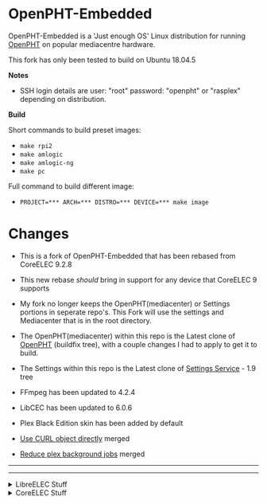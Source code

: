 # OpenPHT-Embedded
OpenPHT-Embedded is a 'Just enough OS' Linux distribution for running [OpenPHT](https://github.com/RasPlex/OpenPHT) on popular mediacentre hardware.

This fork has only been tested to build on Ubuntu 18.04.5

**Notes**

* SSH login details are user: "root" password: "openpht" or "rasplex" depending on distribution.

**Build**

Short commands to build preset images:

* `make rpi2`
* `make amlogic`
* `make amlogic-ng`
* `make pc`

Full command to build different image:

* `PROJECT=*** ARCH=*** DISTRO=*** DEVICE=*** make image`


# Changes

* This is a fork of OpenPHT-Embedded that has been rebased from CoreELEC 9.2.8

* This new rebase *should* bring in support for any device that CoreELEC 9 supports

* My fork no longer keeps the OpenPHT(mediacenter) or Settings portions in seperate repo's. This Fork will use the settings and Mediacenter that is in the root directory.

* The OpenPHT(mediacenter) within this repo is the Latest clone of [OpenPHT](https://github.com/brfransen/OpenPHT) (buildfix tree), with a couple changes I had to apply to get it to build.

* The Settings within this repo is the Latest clone of [Settings Service](https://github.com/RasPlex/service.openelec.settings) - 1.9 tree

* FFmpeg has been updated to 4.2.4
* LibCEC has been updated to 6.0.6
* Plex Black Edition skin has been added by default

* [Use CURL object directly](https://github.com/Risca/OpenPHT/commit/873ac97cb1acd9f34b8c7360f4cf9f31151ea09f) merged
* [Reduce plex background jobs](https://github.com/Risca/OpenPHT/commit/1f1c932cf0b6548e192b7c90ec5d86f0c863fd24) merged

------------
------------

<details>
<summary>LibreELEC Stuff</summary>
<br>
Source code

https://github.com/LibreELEC/LibreELEC.tv

License
LibreELEC original code is released under GPLv2.
Copyright
As LibreELEC includes code from many upstream projects it includes many copyright owners. LibreELEC makes NO claim of copyright on any upstream code. However all original LibreELEC authored code is copyright LibreELEC.tv. For a complete copyright list please checkout the source code to examine license headers. Unless expressly stated otherwise all code submitted to the LibreELEC project (in any form) is licensed under GPLv2 and copyright is donated to LibreELEC.tv. This approach allows the project to stay manageable in the long term by giving us freedom to maintain the code as part of the whole without the management overhead of preserving contact with every submitter, e.g. GPLv3. You are absolutely free to retain copyright. To retain copyright simply add a copyright header to each submitted code page. If you submit code that is not your own work it is your responsibility to place a header stating the copyright.
</details>
<details>
<summary>CoreELEC Stuff</summary>
<br>
CoreELEC is a 'Just enough OS' Linux distribution for running the award-winning [Kodi](https://kodi.tv) software on popular low-cost hardware. CoreELEC is a minor fork of [LibreELEC](https://libreelec.tv), it's built by the community for the community. [CoreELEC website](http://coreelec.org).

**Issues & Support**

Please report issues via the CoreELEC [Forum](https://discourse.coreelec.org).

**Donations**

At this moment we do not accept Donations. We are doing this for fun not for profit.

**License**

CoreELEC original code is released under [GPLv2](https://www.gnu.org/licenses/gpl-2.0.html).

**Copyright**

As CoreELEC includes code from many upstream projects it includes many copyright owners. CoreELEC makes NO claim of copyright on any upstream code. Patches to upstream code have the same license as the upstream project, unless specified otherwise. For a complete copyright list please checkout the source code to examine license headers. Unless expressly stated otherwise all code submitted to the CoreELEC project (in any form) is licensed under [GPLv2](https://www.gnu.org/licenses/gpl-2.0.html). You are absolutely free to retain copyright. To retain copyright simply add a copyright header to each submitted code page. If you submit code that is not your own work it is your responsibility to place a header stating the copyright.
</details>
